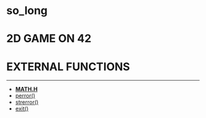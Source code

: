# so_long
# 2D GAME ON 42
# EXTERNAL FUNCTIONS
<hr>
<ul>
  <li><a href="https://www.tutorialspoint.com/c_standard_library/math_h.htm"><b>MATH.H</b></a></li>
  <li><a href="https://www.tutorialspoint.com/c_standard_library/c_function_perror.htm">perror()</a></li>
  <li><a href="https://www.tutorialspoint.com/c_standard_library/c_function_strerror.htm">strerror()</a></li>
  <li><a href="https://www.tutorialspoint.com/c_standard_library/c_function_exit.htm">exit()</a></li>
</ul>
